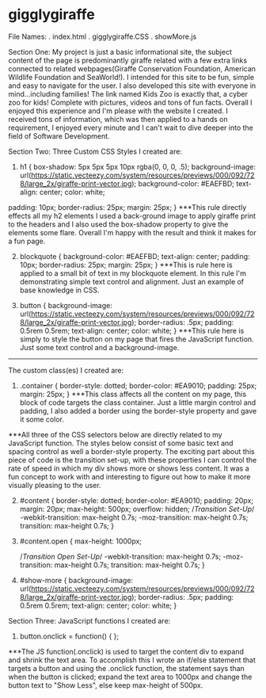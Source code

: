 # gigglygiraffe

File Names:
. index.html
. gigglygiraffe.CSS
. showMore.js

Section One:
  My project is just a basic informational site, the subject content of the page is predominantly giraffe related with a few extra links connected to related webpages(Giraffe Conservation Foundation, American Wildlife Foundation and SeaWorld!).  I intended for this site to be fun, simple and easy to navigate for the user.  I also developed this site with everyone in mind...including families! The link named Kids Zoo is exactly that, a cyber zoo for kids! Complete with pictures, videos and tons of fun facts.  Overall I enjoyed this experience and I'm please with the website I created.  I received tons of information, which was then applied to a hands on requirement, I enjoyed every minute  and  I can't wait to dive deeper into the field of Software Development.

Section Two:
  Three Custom CSS Styles I created are:
1. h1 {
  box-shadow: 5px 5px 5px 10px rgba(0, 0, 0, .5);
  background-image: url(https://static.vecteezy.com/system/resources/previews/000/092/728/large_2x/giraffe-print-vector.jpg);
  background-color: #EAEFBD;
  text-align: center;
  color: white;

  padding: 10px;
  border-radius: 25px;
  margin: 25px;
 }
***This rule directly effects all my h2 elements I used a back-ground image to apply giraffe print to the headers and I also used the box-shadow property to give the elements some flare. Overall I'm happy with the result and think it makes for a fun page.

2. blockquote {
  background-color: #EAEFBD;
  text-align: center;
  padding: 10px;
  border-radius: 25px;
  margin: 25px;
 }
***This is rule here is applied to a small bit of text in my blockquote element.  In this rule I'm demonstrating simple text control and alignment. Just an example of base knowledge in CSS.

3. button {
  background-image: url(https://static.vecteezy.com/system/resources/previews/000/092/728/large_2x/giraffe-print-vector.jpg);
	border-radius: .5px;
	padding: 0.5rem 0.5rem;
  text-align: center;
	color: white;
 }
***This rule here is simply to style the button on my page that fires the JavaScript function.  Just some text control and a background-image.
--------------------------------------------------------------------------------------------------------------------------------------------------

  The  custom class(es) I created are:
1.  .container {
  border-style: dotted;
  border-color: #EA9010;
  padding: 25px;
  margin: 25px;
 }
***This class affects all the content on my page, this block of code targets the class container. Just a little margin control and padding, I also added a border using the border-style property and gave it some color.


***All three of the CSS selectors below are directly related to my JavaScript function.  The styles below consist of some basic text and spacing control as well a border-style property.  The exciting part about this piece of code is the transition set-up, with these properties I can control the rate of speed in which my div shows more or shows less content.  It was a fun concept to work with and interesting to figure out how to make it more visually pleasing to the user.

2. #content {
  border-style: dotted;
  border-color: #EA9010;
  padding: 20px;
  margin: 20px;
  max-height: 500px;
  overflow: hidden;
  /*Transition Set-Up*/
  -webkit-transition: max-height 0.7s;
  -moz-transition: max-height 0.7s;
  transition: max-height 0.7s;
 }

3. #content.open {
    max-height: 1000px;

    /*Transition Open Set-Up*/
    -webkit-transition: max-height 0.7s;
    -moz-transition: max-height 0.7s;
    transition: max-height 0.7s;
 }

4. #show-more {
  background-image: url(https://static.vecteezy.com/system/resources/previews/000/092/728/large_2x/giraffe-print-vector.jpg);
  border-radius: .5px;
  padding: 0.5rem 0.5rem;
  text-align: center;
  color: white;
 }

Section Three:
  JavaScript functions I created are:

1. button.onclick = function() { };

***The JS function(.onclick) is used to target the content div to expand and shrink the text area.  To accomplish this I wrote an  if/else statement that targets a button and using the .onclick function, the statement says than when the button is clicked; expand the text area to 1000px and change the button text to "Show Less", else keep max-height of 500px.
